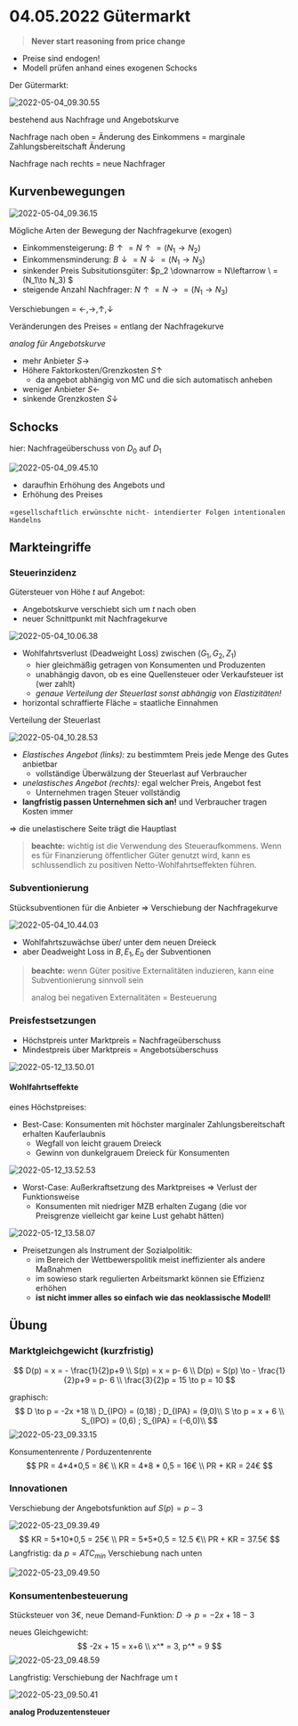 # 04.05.2022 Gütermarkt

> **Never start reasoning from price change**

- Preise sind endogen!
- Modell prüfen anhand eines exogenen Schocks



Der Gütermarkt:

![2022-05-04_09.30.55](../images/2022-05-04_09.30.55.jpg)

bestehend aus Nachfrage und Angebotskurve

Nachfrage nach oben = Änderung des Einkommens = marginale Zahlungsbereitschaft Änderung

Nachfrage nach rechts = neue Nachfrager

## Kurvenbewegungen

![2022-05-04_09.36.15](../images/2022-05-04_09.36.15.jpg)

Mögliche Arten der Bewegung der Nachfragekurve (exogen)

- Einkommensteigerung: $B \uparrow  = N\uparrow = (N_1\to N_2)$
- Einkommensminderung: $B \downarrow  = N\downarrow = (N_1\to N_3)$
- sinkender Preis Subsitutionsgüter: $p_2 \downarrow = N\leftarrow \ = (N_1\to N_3) $
- steigende Anzahl Nachfrager: $N \uparrow = N \rightarrow = (N_1 \to N_3)$

Verschiebungen = $\leftarrow, \rightarrow,\uparrow, \downarrow$

Veränderungen des Preises = entlang der Nachfragekurve

*analog für Angebotskurve*

- mehr Anbieter $S \rightarrow$
- Höhere Faktorkosten/Grenzkosten $S \uparrow$
    - da angebot abhängig von MC und die sich automatisch anheben
- weniger Anbieter $S \leftarrow$
- sinkende Grenzkosten $S \downarrow$



## Schocks

hier: Nachfrageüberschuss von $D_0$ auf $D_1$

![2022-05-04_09.45.10](../images/2022-05-04_09.45.10.jpg)

- daraufhin Erhöhung des Angebots und
- Erhöhung des Preises

=`gesellschaftlich erwünschte nicht- intendierter Folgen intentionalen Handelns`

## Markteingriffe

### Steuerinzidenz

Gütersteuer von Höhe *t* auf Angebot:

- Angebotskurve verschiebt sich um *t* nach oben
- neuer Schnittpunkt mit Nachfragekurve

![2022-05-04_10.06.38](../images/2022-05-04_10.06.38.jpg)

- Wohlfahrtsverlust (Deadweight Loss) zwischen $(G_1,G_2,Z_1)$
    - hier gleichmäßig getragen von Konsumenten und Produzenten
    - unabhängig davon, ob es eine Quellensteuer oder Verkaufsteuer ist (wer zahlt)
    - *genaue Verteilung der Steuerlast sonst abhängig von Elastizitäten!*
- horizontal schraffierte Fläche = staatliche Einnahmen



Verteilung der Steuerlast

![2022-05-04_10.28.53](../images/2022-05-04_10.28.53.jpg)

- *Elastisches Angebot (links):* zu bestimmtem Preis jede Menge des Gutes anbietbar
    - vollständige Überwälzung der Steuerlast auf Verbraucher
- *unelastisches Angebot (rechts):* egal welcher Preis, Angebot fest
    - Unternehmen tragen Steuer vollständig
- **langfristig passen Unternehmen sich an!** und Verbraucher tragen Kosten immer

=> die unelastischere Seite trägt die Hauptlast 

> **beachte:** wichtig ist die Verwendung des Steueraufkommens. Wenn es für Finanzierung öffentlicher Güter genutzt wird, kann es schlussendlich zu positiven Netto-Wohlfahrtseffekten führen.

### Subventionierung

Stücksubventionen für die Anbieter => Verschiebung der Nachfragekurve

![2022-05-04_10.44.03](../images/2022-05-04_10.44.03-1653869.jpg)

- Wohlfahrtszuwächse über/ unter dem neuen Dreieck
- aber Deadweight Loss in $B,E_1, E_0$ der Subventionen

> **beachte:** wenn Güter positive Externalitäten induzieren, kann eine Subventionierung sinnvoll sein
>
> analog bei negativen Externalitäten = Besteuerung

### Preisfestsetzungen

- Höchstpreis unter Marktpreis = Nachfrageüberschuss
- Mindestpreis über Marktpreis = Angebotsüberschuss

![2022-05-12_13.50.01](../images/2022-05-12_13.50.01.jpg)

#### Wohlfahrtseffekte

eines Höchstpreises: 

- Best-Case: Konsumenten mit höchster marginaler Zahlungsbereitschaft erhalten Kauferlaubnis
    - Wegfall von leicht grauem Dreieck 
    - Gewinn von dunkelgrauem Dreieck für Konsumenten

![2022-05-12_13.52.53](../images/2022-05-12_13.52.53.jpg)

- Worst-Case: Außerkraftsetzung des Marktpreises => Verlust der Funktionsweise
    - Konsumenten mit niedriger MZB erhalten Zugang (die vor Preisgrenze vielleicht gar keine Lust gehabt hätten)

![2022-05-12_13.58.07](../images/2022-05-12_13.58.07.jpg)

- Preisetzungen als Instrument der Sozialpolitik: 
    - im Bereich der Wettbewerspolitik meist ineffizienter als andere Maßnahmen
    - im sowieso stark regulierten Arbeitsmarkt können sie Effizienz erhöhen
    - **ist nicht immer alles so einfach wie das neoklassische Modell!**



## Übung

### Marktgleichgewicht (kurzfristig)

$$
D(p) = x = - \frac{1}{2}p+9 \\
S(p) = x = p- 6 \\
D(p) = S(p) \to - \frac{1}{2}p+9 = p- 6 \\
\frac{3}{2}p = 15  \to p = 10
$$

graphisch: 
$$
D \to p = -2x +18 \\
D_{IPO}  =  (0,18) ; D_{IPA} = (9,0)\\
S \to p = x + 6 \\
S_{IPO}  =  (0,6) ; S_{IPA} = (-6,0)\\
$$
![2022-05-23_09.33.15](../images/2022-05-23_09.33.15.jpg)

Konsumentenrente / Porduzentenrente
$$
PR = 4*4*0,5 = 8€ \\
KR = 4*8 * 0,5 = 16€ \\
PR + KR = 24€
$$

### Innovationen

Verschiebung der Angebotsfunktion auf $S(p) = p - 3$

![2022-05-23_09.39.49](../images/2022-05-23_09.39.49.jpg)
$$
KR = 5*10*0,5 = 25€ \\
PR = 5*5*0,5 = 12.5 €\\
PR + KR = 37.5€
$$
Langfristig: da $p = ATC_{min}$ Verschiebung nach unten

![2022-05-23_09.49.50](../images/2022-05-23_09.49.50.jpg)

### Konsumentenbesteuerung

Stücksteuer von 3€, neue Demand-Funktion: $D\to p = -2x + 18-3$

neues Gleichgewicht: 
$$
-2x + 15 = x+6 \\
x^* = 3, p^* = 9
$$
![2022-05-23_09.48.59](../images/2022-05-23_09.48.59.jpg)

Langfristig: Verschiebung der Nachfrage um t

![2022-05-23_09.50.41](../images/2022-05-23_09.50.41.jpg)

**analog Produzentensteuer**
